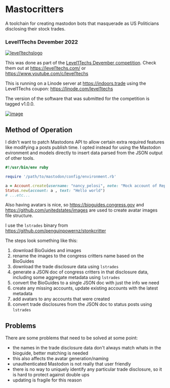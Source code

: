# Mastocritters

A toolchain for creating mastodon bots that masquerade as US Politicians
disclosing their stock trades.


### Level1Techs Devember 2022

[![level1techslogo](https://level1techs.com/sites/all/themes/l1/img/black-logo.png)](https://level1techs.com/)

This was done as part of the [Level1Techs Devember competition](https://forum.level1techs.com/t/official-devember-2022/191497/63).  Check them out at https://level1techs.com/ or https://www.youtube.com/c/level1techs

This is running on a Linode server at https://indoors.trade using the Level1Techs coupon: https://linode.com/level1techs

The version of the software that was submitted for the competition is tagged v1.0.0.

[![image](https://user-images.githubusercontent.com/4642414/145663935-ca14c03f-c80f-4eaf-9dd4-141049720076.png)](https://linode.com/level1techs
)

## Method of Operation

I didn't want to patch Mastodons API to allow certain extra required features like modifying
a posts publish time. I opted instead for using the Mastodon evironment and models directly to
insert data parsed from the JSON output of other tools.

```ruby
#!/usr/bin/env ruby

require '/path/to/mastodon/config/environment.rb'

a = Account.create(username: "nancy_pelosi", note: "Mock account of Representative for California")
Status.new(account: a , text: "Hello world")
# ...etc...
```

Also having avatars is nice, so https://bioguides.congress.gov and https://github.com/unitedstates/images are used
to create avatar images file structure. 

I use the `lstrades` binary from https://github.com/penguinpowernz/stonkcritter

The steps look something like this:

1. download BioGuides and images
1. rename the images to the congress critters name based on the BioGuides
1. download the trade disclosure data using `lstrades`
1. generate a JSON doc of congress critters in that disclosure data, including some aggregate metadata using `lstrades`
1. convert the BioGuides to a single JSON doc with just the info we need
1. create any missing accounts, update existing accounts with the latest metadata
1. add avatars to any accounts that were created
1. convert trade disclosures from the JSON doc to status posts using `lstrades`

## Problems

There are some problems that need to be solved at some point:

* the names in the trade disclosure data don't always match whats in the bioguide, better matching is needed
* this also affects the avatar generation/naming
* unauthenticated Mastodon is not really that user friendly
* there is no way to uniquely identify any particular trade disclosure, so it is hard to protect against double ups
* updating is fragile for this reason
